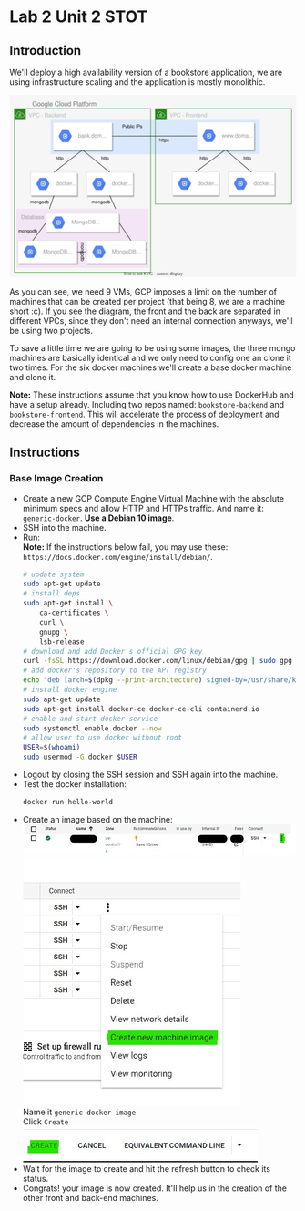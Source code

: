 # Lab 2 Unit 2 STOT

## Introduction

We'll deploy a high availability version of a bookstore application, we are using infrastructure scaling and the application is mostly monolithic. 

![Architecture](Images/lab2u2-architecture.svg)

As you can see, we need 9 VMs, GCP imposes a limit on the number of machines that can be created per project (that being 8, we are a machine short :c). If you see the diagram, the front and the back are separated in different VPCs, since they don't need an internal connection anyways, we'll be using two projects.

To save a little time we are going to be using some images, the three mongo machines are basically identical and we only need to config one an clone it two times. For the six docker machines we'll create a base docker machine and clone it. 

**Note:** These instructions assume that you know how to use DockerHub and have a setup already. Including two repos named: `bookstore-backend` and `bookstore-frontend`. This will accelerate the process of deployment and decrease the amount of dependencies in the machines.
## Instructions

### Base Image Creation
- Create a new GCP Compute Engine Virtual Machine with the absolute minimum specs and allow HTTP and HTTPs traffic. And name it: `generic-docker`. **Use a Debian 10 image**.
- SSH into the machine.
- Run:  
    **Note:** If the instructions below fail, you may use these: `https://docs.docker.com/engine/install/debian/`.
    ```bash
    # update system
    sudo apt-get update
    # install deps
    sudo apt-get install \
        ca-certificates \
        curl \
        gnupg \
        lsb-release
    # download and add Docker's official GPG key
    curl -fsSL https://download.docker.com/linux/debian/gpg | sudo gpg --dearmor -o /usr/share/keyrings/docker-archive-keyring.gpg
    # add docker's repository to the APT registry
    echo "deb [arch=$(dpkg --print-architecture) signed-by=/usr/share/keyrings/docker-archive-keyring.gpg] https://download.docker.com/linux/debian $(lsb_release -cs) stable" | sudo tee /etc/apt/sources.list.d/docker.list > /dev/null
    # install docker engine
    sudo apt-get update
    sudo apt-get install docker-ce docker-ce-cli containerd.io
    # enable and start docker service
    sudo systemctl enable docker --now
    # allow user to use docker without root
    USER=$(whoami)
    sudo usermod -G docker $USER
    ```
- Logout by closing the SSH session and SSH again into the machine.
- Test the docker installation:
    ```bash
    docker run hello-world
    ```
- Create an image based on the machine:  
    ![Machine row](Images/machine-row.jpg)  
    ![Context Menu](Images/create-image.jpg)  
    Name it `generic-docker-image`  
    Click `Create`  
    ![Create button](Images/create-button.jpg)  
- Wait for the image to create and hit the refresh button to check its status.
- Congrats! your image is now created. It'll help us in the creation of the other front and back-end machines.

    